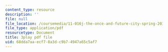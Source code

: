 ```yaml
---
content_type: resource
description: ''
file: null
file_location: /coursemedia/11-016j-the-once-and-future-city-spring-2015/68dda7aaecf78a3dc9b74947a65c5af7_LJNAUHOmpAY.pdf
file_type: application/pdf
resourcetype: Document
title: 3play pdf file
uid: 68dda7aa-ecf7-8a3d-c9b7-4947a65c5af7
---
```

